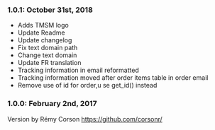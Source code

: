 ### 1.0.1: October 31st, 2018
* Adds TMSM logo
* Update Readme
* Update changelog
* Fix text domain path
* Change text domain
* Update FR translation
* Tracking information in email reformatted
* Tracking information moved after order items table in order email
* Remove use of id for order,u se get_id() instead

### 1.0.0: February 2nd, 2017
Version by Rémy Corson https://github.com/corsonr/